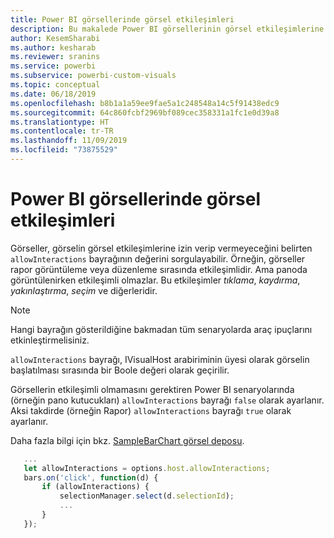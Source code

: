 ```yaml
---
title: Power BI görsellerinde görsel etkileşimleri
description: Bu makalede Power BI görsellerinin görsel etkileşimlerine izin vermesi gerekip gerekmediğini denetleme işlemi açıklanır.
author: KesemSharabi
ms.author: kesharab
ms.reviewer: sranins
ms.service: powerbi
ms.subservice: powerbi-custom-visuals
ms.topic: conceptual
ms.date: 06/18/2019
ms.openlocfilehash: b8b1a1a59ee9fae5a1c248548a14c5f91438edc9
ms.sourcegitcommit: 64c860fcbf2969bf089cec358331a1fc1e0d39a8
ms.translationtype: HT
ms.contentlocale: tr-TR
ms.lasthandoff: 11/09/2019
ms.locfileid: "73875529"
---
```

# <a name="visual-interactions-in-power-bi-visuals"></a>Power BI görsellerinde görsel etkileşimleri

Görseller, görselin görsel etkileşimlerine izin verip vermeyeceğini belirten `allowInteractions` bayrağının değerini sorgulayabilir. Örneğin, görseller rapor görüntüleme veya düzenleme sırasında etkileşimlidir. Ama panoda görüntülenirken etkileşimli olmazlar. Bu etkileşimler *tıklama*, *kaydırma*, *yakınlaştırma*, *seçim* ve diğerleridir. 

> [!NOTE]
> Hangi bayrağın gösterildiğine bakmadan tüm senaryolarda araç ipuçlarını etkinleştirmelisiniz.

`allowInteractions` bayrağı, IVisualHost arabiriminin üyesi olarak görselin başlatılması sırasında bir Boole değeri olarak geçirilir.

Görsellerin etkileşimli olmamasını gerektiren Power BI senaryolarında (örneğin pano kutucukları) `allowInteractions` bayrağı `false` olarak ayarlanır. Aksi takdirde (örneğin Rapor) `allowInteractions` bayrağı `true` olarak ayarlanır.

Daha fazla bilgi için bkz. [SampleBarChart görsel deposu](https://github.com/Microsoft/PowerBI-visuals-sampleBarChart/commit/59a47935d8f5272ce145fe804193599ddb7e2001).

```typescript
   ...
   let allowInteractions = options.host.allowInteractions;
   bars.on('click', function(d) {
       if (allowInteractions) {
           selectionManager.select(d.selectionId);
           ...
       }
   });
```
